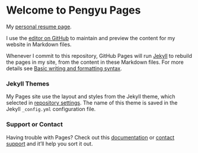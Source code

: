 # Welcome to Pengyu Pages

My [personal resume page](https://pengyuw007.github.io/pengyu.github.io/).

I use the [editor on GitHub](https://github.com/PengyuW007/pengyu.github.io/edit/gh-pages/index.md) to maintain and preview 
the content for my website in Markdown files.

Whenever I commit to this repository, GitHub Pages will run [Jekyll](https://jekyllrb.com/) to rebuild the pages in my site, 
from the content in these Markdown files.
For more details see [Basic writing and formatting syntax](https://docs.github.com/en/github/writing-on-github/getting-started-with-writing-and-formatting-on-github/basic-writing-and-formatting-syntax).

### Jekyll Themes

My Pages site use the layout and styles from the Jekyll theme, which selected in [repository settings](https://github.com/PengyuW007/pengyu.github.io/settings/pages). 
The name of this theme is saved in the Jekyll `_config.yml` configuration file.

### Support or Contact

Having trouble with Pages? Check out this [documentation](https://docs.github.com/categories/github-pages-basics/) 
or [contact support](https://support.github.com/contact) and it’ll help you sort it out.
